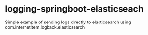 # logging-springboot-elasticseach
Simple example of sending logs directly to elasticsearch using com.internetitem.logback.elasticsearch

